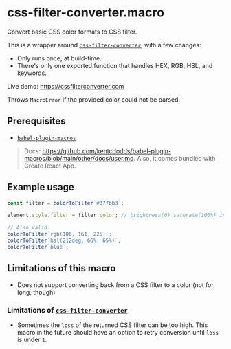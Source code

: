 # css-filter-converter.macro

Convert basic CSS color formats to CSS filter.

This is a wrapper around [`css-filter-converter`][css-filter-converter], with a few changes:

- Only runs once, at build-time.
- There's only one exported function that handles HEX, RGB, HSL, and keywords.

Live demo: https://cssfilterconverter.com

Throws `MacroError` if the provided color could not be parsed.

## Prerequisites

- [`babel-plugin-macros`](https://npm.im/babel-plugin-macros)

> Docs: https://github.com/kentcdodds/babel-plugin-macros/blob/main/other/docs/user.md. Also, it comes bundled with Create React App.

## Example usage

```js
const filter = colorToFilter`#377bb3`;

element.style.filter = filter.color; // brightness(0) saturate(100%) invert(39%) sepia(63%) saturate(480%) hue-rotate(164deg) brightness(100%) contrast(93%)

// Also valid:
colorToFilter`rgb(106, 161, 225)`;
colorToFilter`hsl(212deg, 66%, 65%)`;
colorToFilter`blue`;
```

## Limitations of this macro

- Does not support converting back from a CSS filter to a color (not for long, though)

### Limitations of [`css-filter-converter`][css-filter-converter]

- Sometimes the `loss` of the returned CSS filter can be too high. This macro in the future should have an option to retry conversion until `loss` is under `1`.

[css-filter-converter]: https://npm.im/css-filter-converter
